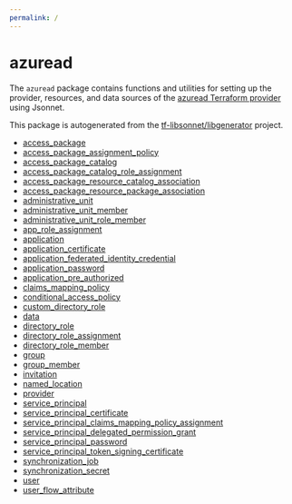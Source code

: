 ```yaml
---
permalink: /
---
```


# azuread

The `azuread` package contains functions and utilities for setting up the provider, resources, and data
sources of the [azuread Terraform provider](TODO) using Jsonnet.

This package is autogenerated from the [tf-libsonnet/libgenerator](https://github.com/tf-libsonnet/libgenerator)
project.


* [access_package](access_package.md)
* [access_package_assignment_policy](access_package_assignment_policy.md)
* [access_package_catalog](access_package_catalog.md)
* [access_package_catalog_role_assignment](access_package_catalog_role_assignment.md)
* [access_package_resource_catalog_association](access_package_resource_catalog_association.md)
* [access_package_resource_package_association](access_package_resource_package_association.md)
* [administrative_unit](administrative_unit.md)
* [administrative_unit_member](administrative_unit_member.md)
* [administrative_unit_role_member](administrative_unit_role_member.md)
* [app_role_assignment](app_role_assignment.md)
* [application](application.md)
* [application_certificate](application_certificate.md)
* [application_federated_identity_credential](application_federated_identity_credential.md)
* [application_password](application_password.md)
* [application_pre_authorized](application_pre_authorized.md)
* [claims_mapping_policy](claims_mapping_policy.md)
* [conditional_access_policy](conditional_access_policy.md)
* [custom_directory_role](custom_directory_role.md)
* [data](data/index.md)
* [directory_role](directory_role.md)
* [directory_role_assignment](directory_role_assignment.md)
* [directory_role_member](directory_role_member.md)
* [group](group.md)
* [group_member](group_member.md)
* [invitation](invitation.md)
* [named_location](named_location.md)
* [provider](provider.md)
* [service_principal](service_principal.md)
* [service_principal_certificate](service_principal_certificate.md)
* [service_principal_claims_mapping_policy_assignment](service_principal_claims_mapping_policy_assignment.md)
* [service_principal_delegated_permission_grant](service_principal_delegated_permission_grant.md)
* [service_principal_password](service_principal_password.md)
* [service_principal_token_signing_certificate](service_principal_token_signing_certificate.md)
* [synchronization_job](synchronization_job.md)
* [synchronization_secret](synchronization_secret.md)
* [user](user.md)
* [user_flow_attribute](user_flow_attribute.md)